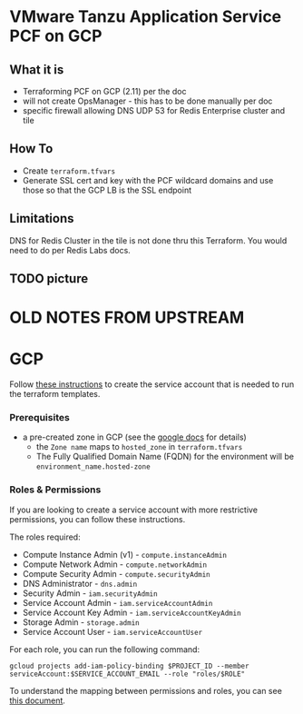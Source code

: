 # VMware Tanzu Application Service PCF on GCP

## What it is

- Terraforming PCF on GCP (2.11) per the doc
- will not create OpsManager - this has to be done manually per doc
- specific firewall allowing DNS UDP 53 for Redis Enterprise cluster and tile

## How To

- Create `terraform.tfvars` 
- Generate SSL cert and key with the PCF wildcard domains and use those so that the GCP LB is the SSL endpoint

## Limitations

DNS for Redis Cluster in the tile is not done thru this Terraform.
You would need to do per Redis Labs docs.

## TODO picture





# OLD NOTES FROM UPSTREAM

# GCP

Follow [these instructions](https://docs.pivotal.io/platform/ops-manager/2-8/gcp/prepare-env-terraform.html)
to create the service account that is needed to run the terraform templates.


### Prerequisites
- a pre-created zone in GCP (see the [google docs](https://cloud.google.com/dns/docs/zones#creating_managed_zones) for details)
    - the `Zone name` maps to `hosted_zone` in `terraform.tfvars`
    - The Fully Qualified Domain Name (FQDN) for the environment will be `environment_name.hosted-zone`

### Roles & Permissions

If you are looking to create a service account with more restrictive permissions,
you can follow these instructions.

The roles required:
- Compute Instance Admin (v1) - `compute.instanceAdmin`
- Compute Network Admin - `compute.networkAdmin`
- Compute Security Admin - `compute.securityAdmin`
- DNS Administrator - `dns.admin`
- Security Admin - `iam.securityAdmin`
- Service Account Admin - `iam.serviceAccountAdmin`
- Service Account Key Admin - `iam.serviceAccountKeyAdmin`
- Storage Admin - `storage.admin`
- Service Account User - `iam.serviceAccountUser`

For each role, you can run the following command:

```console
gcloud projects add-iam-policy-binding $PROJECT_ID --member serviceAccount:$SERVICE_ACCOUNT_EMAIL --role "roles/$ROLE"
```

To understand the mapping between permissions and roles, you can see [this document](https://cloud.google.com/iam/docs/understanding-roles).
